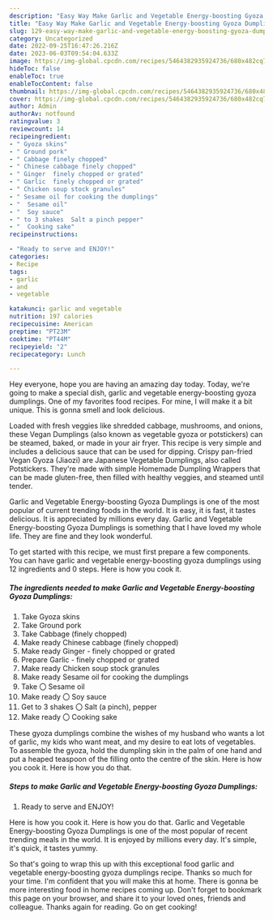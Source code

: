 ```yaml
---
description: "Easy Way Make Garlic and Vegetable Energy-boosting Gyoza Dumplings yang Very Delicious"
title: "Easy Way Make Garlic and Vegetable Energy-boosting Gyoza Dumplings yang Very Delicious"
slug: 129-easy-way-make-garlic-and-vegetable-energy-boosting-gyoza-dumplings-yang-very-delicious
category: Uncategorized
date: 2022-09-25T16:47:26.216Z
date: 2023-06-03T09:54:04.633Z
image: https://img-global.cpcdn.com/recipes/5464382935924736/680x482cq70/garlic-and-vegetable-energy-boosting-gyoza-dumplings-recipe-main-photo.jpg
hideToc: false
enableToc: true
enableTocContent: false
thumbnail: https://img-global.cpcdn.com/recipes/5464382935924736/680x482cq70/garlic-and-vegetable-energy-boosting-gyoza-dumplings-recipe-main-photo.jpg
cover: https://img-global.cpcdn.com/recipes/5464382935924736/680x482cq70/garlic-and-vegetable-energy-boosting-gyoza-dumplings-recipe-main-photo.jpg
author: Admin
authorAv: notfound
ratingvalue: 3
reviewcount: 14
recipeingredient:
- " Gyoza skins"
- " Ground pork"
- " Cabbage finely chopped"
- " Chinese cabbage finely chopped"
- " Ginger  finely chopped or grated"
- " Garlic  finely chopped or grated"
- " Chicken soup stock granules"
- " Sesame oil for cooking the dumplings"
- "  Sesame oil"
- "  Soy sauce"
- " to 3 shakes  Salt a pinch pepper"
- "  Cooking sake"
recipeinstructions:

- "Ready to serve and ENJOY!"
categories:
- Recipe
tags:
- garlic
- and
- vegetable

katakunci: garlic and vegetable 
nutrition: 197 calories
recipecuisine: American
preptime: "PT23M"
cooktime: "PT44M"
recipeyield: "2"
recipecategory: Lunch

---
```



Hey everyone, hope you are having an amazing day today. Today, we're going to make a special dish, garlic and vegetable energy-boosting gyoza dumplings. One of my favorites food recipes. For mine, I will make it a bit unique. This is gonna smell and look delicious.

Loaded with fresh veggies like shredded cabbage, mushrooms, and onions, these Vegan Dumplings (also known as vegetable gyoza or potstickers) can be steamed, baked, or made in your air fryer. This recipe is very simple and includes a delicious sauce that can be used for dipping. Crispy pan-fried Vegan Gyoza (Jiaozi) are Japanese Vegetable Dumplings, also called Potstickers. They&#39;re made with simple Homemade Dumpling Wrappers that can be made gluten-free, then filled with healthy veggies, and steamed until tender.

Garlic and Vegetable Energy-boosting Gyoza Dumplings is one of the most popular of current trending foods in the world. It is easy, it is fast, it tastes delicious. It is appreciated by millions every day. Garlic and Vegetable Energy-boosting Gyoza Dumplings is something that I have loved my whole life. They are fine and they look wonderful.


To get started with this recipe, we must first prepare a few components. You can have garlic and vegetable energy-boosting gyoza dumplings using 12 ingredients and 0 steps. Here is how you cook it.

<!--inarticleads1-->

##### The ingredients needed to make Garlic and Vegetable Energy-boosting Gyoza Dumplings:

1. Take  Gyoza skins
1. Take  Ground pork
1. Take  Cabbage (finely chopped)
1. Make ready  Chinese cabbage (finely chopped)
1. Make ready  Ginger - finely chopped or grated
1. Prepare  Garlic - finely chopped or grated
1. Make ready  Chicken soup stock granules
1. Make ready  Sesame oil for cooking the dumplings
1. Take  〇 Sesame oil
1. Make ready  〇 Soy sauce
1. Get  to 3 shakes 〇 Salt (a pinch), pepper
1. Make ready  〇 Cooking sake


These gyoza dumplings combine the wishes of my husband who wants a lot of garlic, my kids who want meat, and my desire to eat lots of vegetables. To assemble the gyoza, hold the dumpling skin in the palm of one hand and put a heaped teaspoon of the filling onto the centre of the skin. Here is how you cook it. Here is how you do that. 

<!--inarticleads2-->

##### Steps to make Garlic and Vegetable Energy-boosting Gyoza Dumplings:


1. Ready to serve and ENJOY!

Here is how you cook it. Here is how you do that. Garlic and Vegetable Energy-boosting Gyoza Dumplings is one of the most popular of recent trending meals in the world. It is enjoyed by millions every day. It&#39;s simple, it&#39;s quick, it tastes yummy. 

So that's going to wrap this up with this exceptional food garlic and vegetable energy-boosting gyoza dumplings recipe. Thanks so much for your time. I'm confident that you will make this at home. There is gonna be more interesting food in home recipes coming up. Don't forget to bookmark this page on your browser, and share it to your loved ones, friends and colleague. Thanks again for reading. Go on get cooking!
